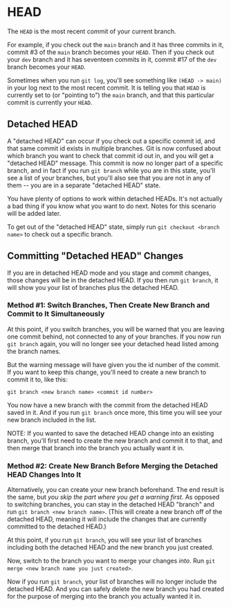 # HEAD

The `HEAD` is the most recent commit of your current branch.

For example, if you check out the `main` branch and it has three commits in it, commit #3 of the `main` branch becomes your `HEAD`.  Then if you check out your `dev` branch and it has seventeen commits in it, commit #17 of the `dev` branch becomes your `HEAD`.

Sometimes when you run `git log`, you'll see something like `(HEAD -> main)` in your log next to the most recent commit.  It is telling you that `HEAD` is currently set to (or "pointing to") the `main` branch, and that this particular commit is currently your `HEAD`.


## Detached HEAD

A "detached HEAD" can occur if you check out a specific commit id, and that same commit id exists in multiple branches.  Git is now confused about which branch you want to check that commit id out in, and you will get a "detached HEAD" message.  This commit is now no longer part of a specific branch, and in fact if you run `git branch` while you are in this state, you'll see a list of your branches, but you'll also see that you are not in any of them -- you are in a separate "detached HEAD" state.

You have plenty of options to work within detached HEADs.  It's not actually a bad thing if you know what you want to do next.  Notes for this scenario will be added later.

To get out of the "detached HEAD" state, simply run `git checkout <branch name>` to check out a specific branch.


## Committing "Detached HEAD" Changes

If you are in detached HEAD mode and you stage and commit changes, those changes will be in the detached HEAD.  If you then run `git branch`, it will show you your list of branches plus the detached HEAD.


### Method #1: Switch Branches, Then Create New Branch and Commit to It Simultaneously

At this point, if you switch branches, you will be warned that you are leaving one commit behind, not connected to any of your branches.  If you now run `git branch` again, you will no longer see your detached head listed among the branch names.

But the warning message will have given you the id number of the commit.  If you want to keep this change, you'll need to create a new branch to commit it to, like this:

`git branch <new branch name> <commit id number>`

You now have a new branch with the commit from the detached HEAD saved in it.  And if you run `git branch` once more, this time you will see your new branch included in the list.

NOTE: If you wanted to save the detached HEAD change into an existing branch, you'll first need to create the new branch and commit it to that, and then merge that branch into the branch you actually want it in.


### Method #2: Create New Branch Before Merging the Detached HEAD Changes Into It

Alternatively, you can create your new branch beforehand.  The end result is the same, but *you skip the part where you get a warning first*.  As opposed to switching branches, you can stay in the detached HEAD "branch" and run `git branch <new branch name>`.  (This will create a new branch off of the detached HEAD, meaning it will include the changes that are currently committed to the detached HEAD.)

At this point, if you run `git branch`, you will see your list of branches including both the detached HEAD and the new branch you just created.

Now, switch to the branch you want to merge your changes *into*.  Run `git merge <new branch name you just created>`.

Now if you run `git branch`, your list of branches will no longer include the detached HEAD.  And you can safely delete the new branch you had created for the purpose of merging into the branch you actually wanted it in.